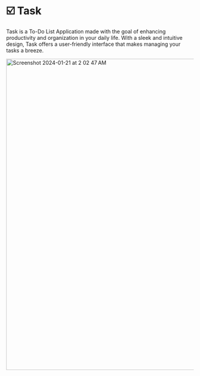 # ☑️ Task
Task is a To-Do List Application made with the goal of enhancing productivity and organization in your daily life. With a sleek and intuitive design, Task offers a user-friendly interface that makes managing your tasks a breeze. 


<img width="837" alt="Screenshot 2024-01-21 at 2 02 47 AM" src="https://github.com/YonatanTussa/Task/assets/140031110/46f7700b-2902-452b-8793-95a36055242a">
